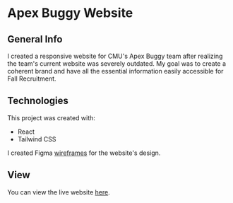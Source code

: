 # Apex Buggy Website

## General Info
I created a responsive website for CMU's Apex Buggy team after realizing the team's current website was severely outdated. My goal was to create a coherent brand and have all the essential information easily accessible for Fall Recruitment. 

## Technologies
This project was created with:
* React
* Tailwind CSS

I created Figma [wireframes](https://www.figma.com/proto/xx6icCEqbSdchz9D0dXzTv/Apex-Website?node-id=1-2&p=f&t=orknNAWquwQh2148-0&scaling=scale-down-width&content-scaling=fixed&page-id=0%3A1&starting-point-node-id=1%3A2) for the website's design. 

## View
You can view the live website [here](https://lilyqin7.github.io/apex/).
